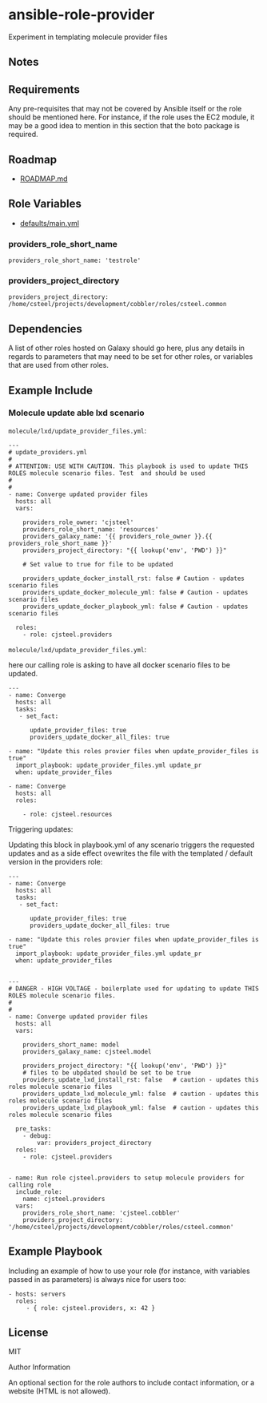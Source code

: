 ansible-role-provider
=========

Experiment in templating molecule provider files

Notes
---

Requirements
------------

Any pre-requisites that may not be covered by Ansible itself or the role should
be mentioned here. For instance, if the role uses the EC2 module, it may be a
good idea to mention in this section that the boto package is required.

Roadmap
-------

* [ROADMAP.md](./ROADMAP.md)

Role Variables
--------------

* [defaults/main.yml](defaults/main.yml)

### providers_role_short_name

```shell
providers_role_short_name: 'testrole'
```

### providers_project_directory

```shell
providers_project_directory: /home/csteel/projects/development/cobbler/roles/csteel.common
```
Dependencies
------------

A list of other roles hosted on Galaxy should go here, plus any details in
regards to parameters that may need to be set for other roles, or variables that
are used from other roles.

Example Include
---------------

### Molecule update able lxd scenario 

`molecule/lxd/update_provider_files.yml`:

```shell
---
# update_providers.yml
#
# ATTENTION: USE WITH CAUTION. This playbook is used to update THIS ROLES molecule scenario files. Test  and should be used 
#
#
- name: Converge updated provider files
  hosts: all
  vars:

    providers_role_owner: 'cjsteel'
    providers_role_short_name: 'resources'
    providers_galaxy_name: '{{ providers_role_owner }}.{{ providers_role_short_name }}'
    providers_project_directory: "{{ lookup('env', 'PWD') }}"

    # Set value to true for file to be updated

    providers_update_docker_install_rst: false # Caution - updates scenario files
    providers_update_docker_molecule_yml: false # Caution - updates scenario files
    providers_update_docker_playbook_yml: false # Caution - updates scenario files

  roles:
    - role: cjsteel.providers

```

`molecule/lxd/update_provider_files.yml`:

here our calling role is asking to have all docker scenario files to be updated. 

```shell
---
- name: Converge
  hosts: all
  tasks:
   - set_fact:

      update_provider_files: true
      providers_update_docker_all_files: true

- name: "Update this roles provier files when update_provider_files is true"
  import_playbook: update_provider_files.yml update_pr
  when: update_provider_files

- name: Converge
  hosts: all
  roles:

    - role: cjsteel.resources

```

Triggering updates:

Updating this block in playbook.yml of any scenario triggers the requested updates and as a side effect ovewrites the file with the templated / default version in the providers role:

```shell
---
- name: Converge
  hosts: all
  tasks:
   - set_fact:

      update_provider_files: true
      providers_update_docker_all_files: true

- name: "Update this roles provier files when update_provider_files is true"
  import_playbook: update_provider_files.yml update_pr
  when: update_provider_files
  
```



```shell
---
# DANGER - HIGH VOLTAGE - boilerplate used for updating to update THIS ROLES molecule scenario files.
#
#
- name: Converge updated provider files
  hosts: all
  vars:

    providers_short_name: model
    providers_galaxy_name: cjsteel.model

    providers_project_directory: "{{ lookup('env', 'PWD') }}"
    # files to be ubpdated should be set to be true
    providers_update_lxd_install_rst: false   # caution - updates this roles molecule scenario files
    providers_update_lxd_molecule_yml: false  # caution - updates this roles molecule scenario files
    providers_update_lxd_playbook_yml: false  # caution - updates this roles molecule scenario files

  pre_tasks:
    - debug:
        var: providers_project_directory
  roles:
    - role: cjsteel.providers


```



```shell
- name: Run role cjsteel.providers to setup molecule providers for calling role
  include_role:
    name: cjsteel.providers
  vars:
    providers_role_short_name: 'cjsteel.cobbler'
    providers_project_directory: '/home/csteel/projects/development/cobbler/roles/csteel.common'
```
Example Playbook
----------------

Including an example of how to use your role (for instance, with variables
passed in as parameters) is always nice for users too:

    - hosts: servers
      roles:
         - { role: cjsteel.providers, x: 42 }

License
-------

MIT

Author Information

An optional section for the role authors to include contact information, or a
website (HTML is not allowed).
